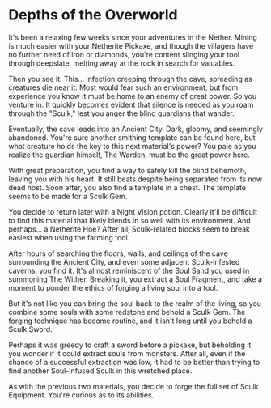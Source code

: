 # Depths of the Overworld
It's been a relaxing few weeks since your adventures in the Nether. Mining is much easier with your Netherite Pickaxe,
and though the villagers have no further need of iron or diamonds, you're content slinging your tool through deepslate,
melting away at the rock in search for valuables.

Then you see it. This... infection creeping through the cave, spreading as creatures die near it. Most would fear such
an environment, but from experience you know it must be home to an enemy of great power. So you venture in. It quickly
becomes evident that silence is needed as you roam through the "Sculk," lest you anger the blind guardians that wander.

Eventually, the cave leads into an Ancient City. Dark, gloomy, and seemingly abandoned. You're sure another smithing
template can be found here, but what creature holds the key to this next material's power? You pale as you realize the
guardian himself, The Warden, must be the great power here.

With great preparation, you find a way to safely kill the blind behemoth, leaving you with his heart. It still beats
despite being separated from its now dead host. Soon after, you also find a template in a chest. The template seems to
be made for a Sculk Gem.

You decide to return later with a Night Vision potion. Clearly it'll be difficult to find this
material that likely blends in so well with its environment. And perhaps... a Netherite Hoe? After all, Sculk-related
blocks seem to break easiest when using the farming tool.

After hours of searching the floors, walls, and ceilings of the cave surrounding the Ancient City, and even some
adjacent Sculk-infested caverns, you find it. It's almost reminiscent of the Soul Sand you used in summoning The Wither.
Breaking it, you extract a Soul Fragment, and take a moment to ponder the ethics of forging a living soul into a tool.

But it's not like you can bring the soul back to the realm of the living, so you combine some souls with some redstone
and behold a Sculk Gem. The forging technique has become routine, and it isn't long until you behold a Sculk Sword.

Perhaps it was greedy to craft a sword before a pickaxe, but beholding it, you wonder if it could extract souls from
monsters. After all, even if the chance of a successful extraction was low, it had to be better than trying to find
another Soul-Infused Sculk in this wretched place.

As with the previous two materials, you decide to forge the full set of Sculk Equipment. You're curious as to its
abilities.